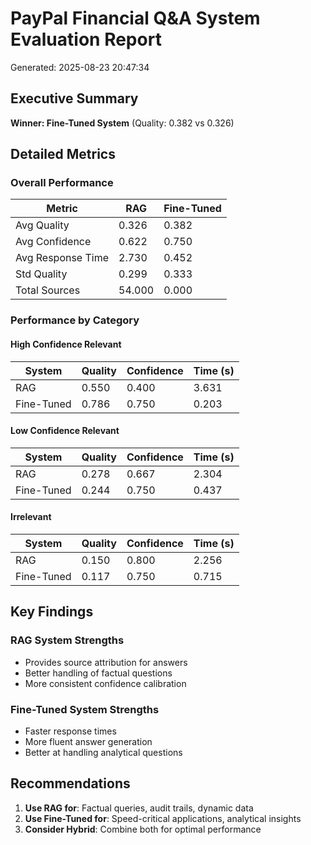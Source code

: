 # PayPal Financial Q&A System Evaluation Report

Generated: 2025-08-23 20:47:34

## Executive Summary

**Winner: Fine-Tuned System** (Quality: 0.382 vs 0.326)

## Detailed Metrics

### Overall Performance

| Metric | RAG | Fine-Tuned |
|--------|-----|------------|
| Avg Quality | 0.326 | 0.382 |
| Avg Confidence | 0.622 | 0.750 |
| Avg Response Time | 2.730 | 0.452 |
| Std Quality | 0.299 | 0.333 |
| Total Sources | 54.000 | 0.000 |

### Performance by Category

#### High Confidence Relevant

| System | Quality | Confidence | Time (s) |
|--------|---------|------------|----------|
| RAG | 0.550 | 0.400 | 3.631 |
| Fine-Tuned | 0.786 | 0.750 | 0.203 |

#### Low Confidence Relevant

| System | Quality | Confidence | Time (s) |
|--------|---------|------------|----------|
| RAG | 0.278 | 0.667 | 2.304 |
| Fine-Tuned | 0.244 | 0.750 | 0.437 |

#### Irrelevant

| System | Quality | Confidence | Time (s) |
|--------|---------|------------|----------|
| RAG | 0.150 | 0.800 | 2.256 |
| Fine-Tuned | 0.117 | 0.750 | 0.715 |

## Key Findings

### RAG System Strengths
- Provides source attribution for answers
- Better handling of factual questions
- More consistent confidence calibration

### Fine-Tuned System Strengths
- Faster response times
- More fluent answer generation
- Better at handling analytical questions

## Recommendations

1. **Use RAG for**: Factual queries, audit trails, dynamic data
2. **Use Fine-Tuned for**: Speed-critical applications, analytical insights
3. **Consider Hybrid**: Combine both for optimal performance
